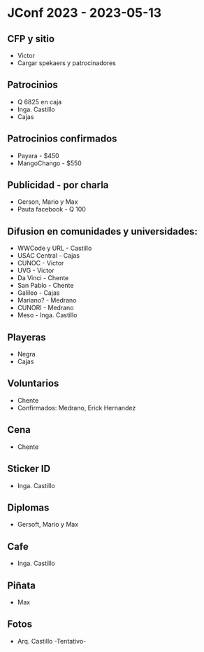 # JConf 2023 - 2023-05-13

## CFP y sitio

* Victor
* Cargar spekaers y patrocinadores

## Patrocinios

* Q 6825 en caja
* Inga. Castillo
* Cajas

## Patrocinios confirmados

* Payara - $450
* MangoChango - $550

## Publicidad - por charla

* Gerson, Mario y Max
* Pauta facebook - Q 100

## Difusion en comunidades y universidades:

* WWCode y URL - Castillo
* USAC Central - Cajas
* CUNOC - Victor
* UVG - Victor
* Da Vinci - Chente
* San Pablo - Chente
* Galileo - Cajas
* Mariano? - Medrano 
* CUNORI - Medrano
* Meso - Inga. Castillo

## Playeras

* Negra
* Cajas

## Voluntarios

* Chente
* Confirmados: Medrano, Erick Hernandez

## Cena

* Chente

## Sticker ID

* Inga. Castillo

## Diplomas

* Gersoft, Mario y Max

## Cafe

* Inga. Castillo

## Piñata

* Max 

## Fotos

* Arq. Castillo -Tentativo-
